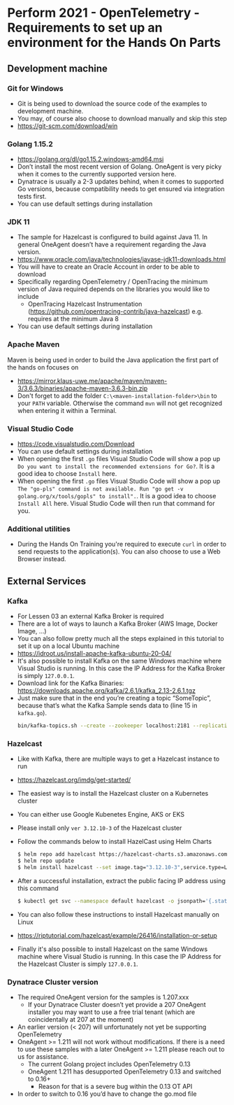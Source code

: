 # Perform 2021 - OpenTelemetry - Requirements to set up an environment for the Hands On Parts

## Development machine

### Git for Windows
* Git is being used to download the source code of the examples to development machine.
* You may, of course also choose to download manually and skip this step
* https://git-scm.com/download/win
### Golang 1.15.2
*	https://golang.org/dl/go1.15.2.windows-amd64.msi
*	Don’t install the most recent version of Golang. OneAgent is very picky when it comes to the currently supported version here.
* Dynatrace is usually a 2-3 updates behind, when it comes to supported Go versions, because compatibility needs to get ensured via integration tests first.
* You can use default settings during installation
### JDK 11
* The sample for Hazelcast is configured to build against Java 11. In general OneAgent doesn’t have a requirement regarding the Java version.
* https://www.oracle.com/java/technologies/javase-jdk11-downloads.html
* You will have to create an Oracle Account in order to be able to download
* Specifically regarding OpenTelemetry / OpenTracing the minimum version of Java required depends on the libraries you would like to include
  * OpenTracing Hazelcast Instrumentation (https://github.com/opentracing-contrib/java-hazelcast) e.g. requires at the minimum Java 8
* You can use default settings during installation
### Apache Maven
Maven is being used in order to build the Java application the first part of the hands on focuses on
* https://mirror.klaus-uwe.me/apache/maven/maven-3/3.6.3/binaries/apache-maven-3.6.3-bin.zip
* Don't forget to add the folder `C:\<maven-installation-folder>\bin` to your `PATH` variable. Otherwise the command `mvn` will not get recognized when entering it within a Terminal.
### Visual Studio Code
* https://code.visualstudio.com/Download
* You can use default settings during installation
* When opening the first `.go` files Visual Studio Code will show a pop up `Do you want to install the recommended extensions for Go?`. It is a good idea to choose `Install` here.
* When opening the first `.go` files Visual Studio Code will show a pop up `The "go-pls" command is not available. Run "go get -v golang.org/x/tools/gopls" to install".`. It is a good idea to choose `Install All` here. Visual Studio Code will then run that command for you.
### Additional utilities
* During the Hands On Training you're required to execute `curl` in order to send requests to the application(s). You can also choose to use a Web Browser instead.

## External Services

### Kafka
* For Lessen 03 an external Kafka Broker is required
* There are a lot of ways to launch a Kafka Broker (AWS Image, Docker Image, …)
* You can also follow pretty much all the steps explained in this tutorial to set it up on a local Ubuntu machine
* https://idroot.us/install-apache-kafka-ubuntu-20-04/
* It's also possible to install Kafka on the same Windows machine where Visual Studio is running. In this case the IP Address for the Kafka Broker is simply `127.0.0.1`.
* Download link for the Kafka Binaries: https://downloads.apache.org/kafka/2.6.1/kafka_2.13-2.6.1.tgz
* Just make sure that in the end you’re creating a topic “SomeTopic”, because that’s what the Kafka Sample sends data to (line 15 in `kafka.go`).
  ```bash
  bin/kafka-topics.sh --create --zookeeper localhost:2181 --replication-factor 1 --partitions 1 --topic SomeTopic`
  ```
### Hazelcast
* Like with Kafka, there are multiple ways to get a Hazelcast instance to run
* https://hazelcast.org/imdg/get-started/
* The easiest way is to install the Hazelcast cluster on a Kubernetes cluster
* You can either use Google Kubenetes Engine, AKS or EKS
* Please install only `ver 3.12.10-3` of the Hazelcast cluster
* Follow the commands below to install HazelCast using Helm Charts
  ```bash
  $ helm repo add hazelcast https://hazelcast-charts.s3.amazonaws.com/
  $ helm repo update
  $ helm install hazelcast --set image.tag="3.12.10-3",service.type=LoadBalancer,service.clusterIP="" hazelcast/hazelcast
  ```
* After a successful installation, extract the public facing IP address using this command
  ```bash
  $ kubectl get svc --namespace default hazelcast -o jsonpath='{.status.loadBalancer.ingress[0].ip}
  ```
* You can also follow these instructions to install Hazelcast manually on Linux
* https://riptutorial.com/hazelcast/example/26416/installation-or-setup

* Finally it's also possible to install Hazelcast on the same Windows machine where Visual Studio is running. In this case the IP Address for the Hazelcast Cluster is simply `127.0.0.1`.

### Dynatrace Cluster version
* The required OneAgent version for the samples is 1.207.xxx
  * If your Dynatrace Cluster doesn’t yet provide a 207 OneAgent installer you may want to use a free trial tenant (which are coincidentally at 207 at the moment)
* An earlier version (< 207) will unfortunately not yet be supporting OpenTelemetry
* OneAgent >= 1.211 will not work without modifications. If there is a need to use these samples with a later OneAgent >= 1.211 please reach out to us for assistance.
  * The current Golang project includes OpenTelemetry 0.13
  * OneAgent 1.211 has desupported OpenTelemetry 0.13 and switched to 0.16+
    * Reason for that is a severe bug within the 0.13 OT API
* In order to switch to 0.16 you’d have to change the go.mod file

